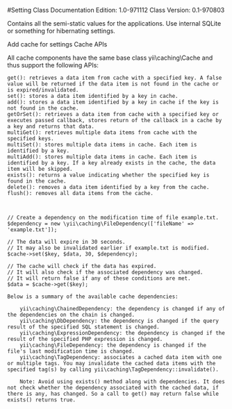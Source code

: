 #Setting Class
Documentation Edition: 1.0-971112
Class Version: 0.1-970803

Contains all the semi-static values for the applications.
Use internal SQLite or something for hibernating settings.

Add cache for settings
Cache APIs

All cache components have the same base class yii\caching\Cache and thus support the following APIs:

    get(): retrieves a data item from cache with a specified key. A false value will be returned if the data item is not found in the cache or is expired/invalidated.
    set(): stores a data item identified by a key in cache.
    add(): stores a data item identified by a key in cache if the key is not found in the cache.
    getOrSet(): retrieves a data item from cache with a specified key or executes passed callback, stores return of the callback in a cache by a key and returns that data.
    multiGet(): retrieves multiple data items from cache with the specified keys.
    multiSet(): stores multiple data items in cache. Each item is identified by a key.
    multiAdd(): stores multiple data items in cache. Each item is identified by a key. If a key already exists in the cache, the data item will be skipped.
    exists(): returns a value indicating whether the specified key is found in the cache.
    delete(): removes a data item identified by a key from the cache.
    flush(): removes all data items from the cache.



    // Create a dependency on the modification time of file example.txt.
    $dependency = new \yii\caching\FileDependency(['fileName' => 'example.txt']);
    
    // The data will expire in 30 seconds.
    // It may also be invalidated earlier if example.txt is modified.
    $cache->set($key, $data, 30, $dependency);
    
    // The cache will check if the data has expired.
    // It will also check if the associated dependency was changed.
    // It will return false if any of these conditions are met.
    $data = $cache->get($key);
    
    Below is a summary of the available cache dependencies:
    
        yii\caching\ChainedDependency: the dependency is changed if any of the dependencies on the chain is changed.
        yii\caching\DbDependency: the dependency is changed if the query result of the specified SQL statement is changed.
        yii\caching\ExpressionDependency: the dependency is changed if the result of the specified PHP expression is changed.
        yii\caching\FileDependency: the dependency is changed if the file's last modification time is changed.
        yii\caching\TagDependency: associates a cached data item with one or multiple tags. You may invalidate the cached data items with the specified tag(s) by calling yii\caching\TagDependency::invalidate().
    
        Note: Avoid using exists() method along with dependencies. It does not check whether the dependency associated with the cached data, if there is any, has changed. So a call to get() may return false while exists() returns true.
